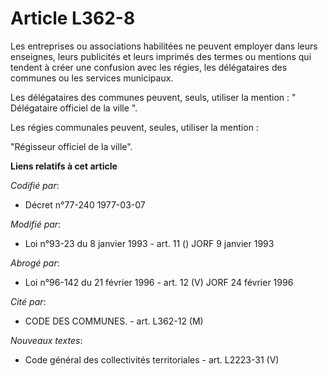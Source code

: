 # Article L362-8

Les entreprises ou associations habilitées ne peuvent employer dans leurs enseignes, leurs publicités et leurs imprimés des
termes ou mentions qui tendent à créer une confusion avec les régies, les délégataires des communes ou les services
municipaux.

Les délégataires des communes peuvent, seuls, utiliser la mention : " Délégataire officiel de la ville ".

Les régies communales peuvent, seules, utiliser la mention :

"Régisseur officiel de la ville".

**Liens relatifs à cet article**

_Codifié par_:

  - Décret n°77-240 1977-03-07

_Modifié par_:

  - Loi n°93-23 du 8 janvier 1993 - art. 11 () JORF 9 janvier 1993

_Abrogé par_:

  - Loi n°96-142 du 21 février 1996 - art. 12 (V) JORF 24 février 1996

_Cité par_:

  - CODE DES COMMUNES. - art. L362-12 (M)

_Nouveaux textes_:

  - Code général des collectivités territoriales - art. L2223-31 (V)
